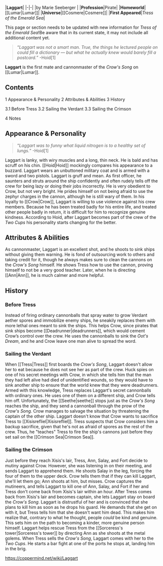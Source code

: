 |**Laggart**|
|-|-|
|by  Marie Seeberger |
|**Profession**|Pirate|
|**Homeworld**|[[Lumar\|Lumar]]|
|**Universe**|[[Cosmere\|Cosmere]]|
|**First Appeared**|*Tress of the Emerald Sea*|

This page or section needs to be updated with new information for *Tress of the Emerald Sea*!Be aware that in its current state, it may not include all additional content yet.

>“*Laggart was not a smart man. True, the things he lectured people on could fill a dictionary — but what he actually knew would barely fill a postcard.*”
\-Hoid[1]


**Laggart** is the first mate and cannonmaster of the *Crow's Song* on [[Lumar\|Lumar]].

## Contents

1 Appearance & Personality
2 Attributes & Abilities
3 History

3.1 Before Tress
3.2 Sailing the Verdant
3.3 Sailing the Crimson


4 Notes


## Appearance & Personality
>“*Laggart was to funny what liquid nitrogen is to a healthy set of lungs.*”
\-Hoid[1]


Laggart is lanky, with wiry muscles and a long, thin neck. He is bald and has scruff on his chin. [[Hoid\|Hoid]] mockingly compares his appearance to a buzzard. Laggart wears an unbuttoned military coat and is armed with a sword and two pistols.
Laggart is gruff and mean. As first officer, he saunters and struts around the ship confidently and often rudely tells off the crew for being lazy or doing their jobs incorrectly. He is very obedient to Crow, but not very bright. He prides himself on not being afraid to use the zephyr charges in the cannon, although he is still wary of them.
In his loyalty to [[Crow\|Crow]], Laggart is willing to use violence against his crew members. Because he has been treated badly for his entire life, and treated other people badly in return, it is difficult for him to recognize genuine kindness.
According to Hoid, after Laggart becomes part of the crew of the *Two Cups* his personality starts changing for the better.

## Attributes & Abilities
As cannonmaster, Laggart is an excellent shot, and he shoots to sink ships without giving them warning. He is fond of outsourcing work to others and taking credit for it, though he always makes sure to clean the cannons on the *Crow's Song* himself.
He shows Tress how to use the cannon, proving himself to not be a very good teacher. Later, when he is directing [[Ann\|Ann]], he is much calmer and more helpful.

## History
### Before Tress
Instead of firing ordinary cannonballs that spray water to grow Verdant aether spores and immobilize enemy ships, he sneakily replaces them with more lethal ones meant to sink the ships. This helps Crow, since pirates that sink ships become [[Deadrunner\|deadrunners]], which would cement Crow’s control over the crew. He uses the cannonballs to sink the *Oot's Dream*, and he and Crow leave one man alive to spread the word.

### Sailing the Verdant
When [[Tress\|Tress]] first boards the *Crow's Song*, Laggart doesn't allow her to eat because he does not see her as part of the crew. Huck spies on one of his secret meetings with Crow, in which she tells him that the man they had left alive had died of unidentified wounds, so they would have to sink another ship to ensure that the world knew that they were deadrunners.
Armed with this knowledge, Tress replaces Laggart's secret cannonballs with ordinary ones. He uses one of them on a different ship, and Crow tells him off. Unfortunately, the [[Seethe\|seethe]] stops just as the *Crow's Song* reaches the ship, and they send a cannonball through the prow of the *Crow's Song.* Crow manages to salvage the situation by threatening the captain of the other ship.
Laggart doesn't know that Crow wants to sacrifice Tress to [[Xisisrefliel\|Xisisrefliel]]. Tress suspects that Crow considers him a backup sacrifice, given that he's not as afraid of spores as the rest of the crew. Thus, he "teaches" Tress to fire the ship's cannons just before they set sail on the [[Crimson Sea\|Crimson Sea]].

### Sailing the Crimson
Just before they reach Xisis's lair, Tress, Ann, Salay, and Fort decide to mutiny against Crow. However, she was listening in on their meeting, and sends Laggart to apprehend them. He shoots Salay in the leg, forcing the four of them to the upper deck. Crow tells them that if they can kill Laggart, she'll let them go; Ann shoots at him, but misses. Crow captures the mutineers, and tells Laggart to kill one of Ann, Salay, and Fort if her and Tress don't come back from Xisis's lair within an hour.
After Tress comes back from Xisis's lair and becomes captain, she lets Laggart stay on board the *Crow's Song*. Laggart is distrustful of her and is convinced that she plans to kill him as soon as he drops his guard. He demands that she get on with it, but Tress tells him that she doesn't want him dead. This makes him realize that, contrary to what he thought, people *could* be kind and genuine. This sets him on the path to becoming a kinder, more genuine person himself.
Laggart helps rescue Tress from the [[Sorceress's tower\|Sorceress's tower]] by directing Ann as she shoots at the metal golems.
When Tress sells the *Crow's Song*, Laggart comes with her to the *Two Cups*. He starts a bar fight at one of the ports he stops at, landing him in the brig.



https://coppermind.net/wiki/Laggart